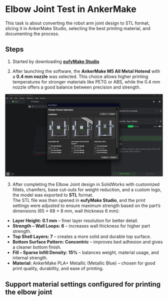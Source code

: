 # Elbow Joint Test in AnkerMake

This task is about converting the robot arm joint design to STL format, slicing it in AnkerMake Studio, selecting the best printing material, and documenting the process.

## Steps

1. Started by downloading **[eufyMake Studio](https://www.eufymake.com/eufymake-studio?srsltid=AfmBOoriMVKhK--Y9ZWkDDQKiMGYHfV-nNkhsOkenRmGKbc6JUl27bW4)** 

2. After launching the software, the **AnkerMake M5 All Metal Hotend** with a **0.4 mm nozzle** was selected. This choice allows higher printing temperatures for stronger materials like PETG or ABS, while the 0.4 mm nozzle offers a good balance between precision and strength.
   
![Printer](Printer.png)

3. After completing the Elbow Joint design in SolidWorks with customized fillets, chamfers, base cut-outs for weight reduction, and a custom logo, the model was exported to **STL** format.  
   The STL file was then opened in **eufyMake Studio**, and the print settings were adjusted to ensure maximum strength based on the part’s dimensions (65 × 68 × 8 mm, wall thickness 6 mm):
- **Layer Height: 0.1 mm** – finer layer resolution for better detail.  
- **Strength – Wall Loops: 6** – increases wall thickness for higher part strength.  
- **Top Shell Layers: 7** – creates a more solid and durable top surface.  
- **Bottom Surface Pattern: Concentric** – improves bed adhesion and gives a cleaner bottom finish.  
- **Fill – Sparse Infill Density: 15%** – balances weight, material usage, and internal strength.
- **Material:** AnkerMake PLA+ Metallic (Metallic Blue) – chosen for good print quality, durability, and ease of printing.

## Support material settings configured for printing the elbow joint


